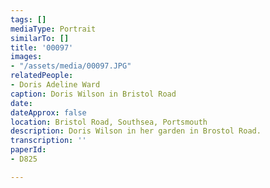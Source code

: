 ```yaml
---
tags: []
mediaType: Portrait
similarTo: []
title: '00097'
images:
- "/assets/media/00097.JPG"
relatedPeople:
- Doris Adeline Ward
caption: Doris Wilson in Bristol Road
date: 
dateApprox: false
location: Bristol Road, Southsea, Portsmouth
description: Doris Wilson in her garden in Brostol Road.
transcription: ''
paperId:
- D825

---
```

